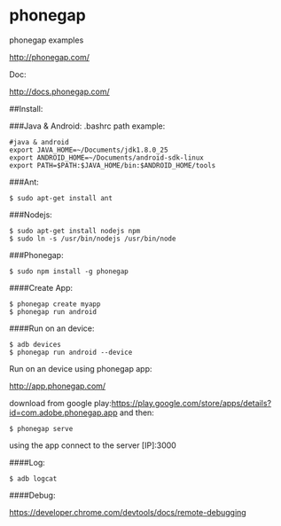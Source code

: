 phonegap
========

phonegap examples

http://phonegap.com/

Doc:

http://docs.phonegap.com/

##Install:

###Java & Android: .bashrc path example:
```
#java & android
export JAVA_HOME=~/Documents/jdk1.8.0_25
export ANDROID_HOME=~/Documents/android-sdk-linux
export PATH=$PATH:$JAVA_HOME/bin:$ANDROID_HOME/tools
```
###Ant:
```
$ sudo apt-get install ant
```

###Nodejs:
```
$ sudo apt-get install nodejs npm
$ sudo ln -s /usr/bin/nodejs /usr/bin/node
```

###Phonegap:
```
$ sudo npm install -g phonegap
```
####Create App:
```
$ phonegap create myapp
$ phonegap run android
```
####Run on an device:
```
$ adb devices
$ phonegap run android --device
```
Run on an device using phonegap app:

http://app.phonegap.com/

download from google play:https://play.google.com/store/apps/details?id=com.adobe.phonegap.app and then:
```
$ phonegap serve
```
using the app connect to the server [IP]:3000

####Log:
```
$ adb logcat
```
####Debug:

https://developer.chrome.com/devtools/docs/remote-debugging
